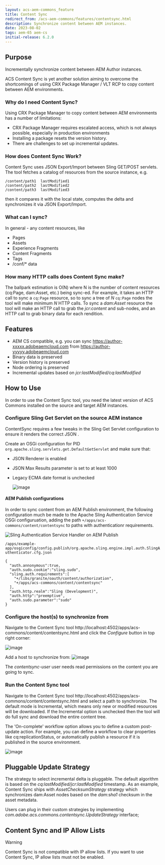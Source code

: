 ```yaml
---
layout: acs-aem-commons_feature
title: Content Sync
redirect_from: /acs-aem-commons/features/contentsync.html
description: Synchronize content between AEM instances.
date: 2023-08-02
tags: aem-65 aem-cs
initial-release: 6.2.0
---
```


## Purpose
Incrementally synchronize content between AEM Author instances.

ACS Content Sync is yet another solution aiming to overcome the shortcomings of using CRX Package Manager / VLT RCP 
to copy content between AEM environments.

### Why do I need Content Sync?
Using CRX Package Manager to copy content between AEM environments has a number of limitations:

- CRX Package Manager requires escalated access, which is not always possible, especially in production environments
- Installing a package resets the version history.  
- There are challenges to set up incremental updates.

### How does Content Sync Work?
Content Sync uses JSON Export/Import between Sling GET/POST servlets. The tool fetches a catalog of resources from the source instance, e.g.
```
/content/path1  lastModified1
/content/path2  lastModified2
/content/path3  lastModified3
```
then it compares it with the local state, computes the delta and synchronizes it via JSON Export/Import.

### What can I sync?
In general - any content resources, like

- Pages
- Assets
- Experience Fragments
- Content Fragments
- Tags
- /conf/* data

### How many HTTP calls does Content Sync make?
The ballpark estimation is O(N) where N is the number of content resources (cq:Page, dam:Asset, etc.) being sync-ed.
For example, it takes an HTTP call to sync a `cq:Page` resource, so to sync a tree of _N_ `cq:Page` nodes the tool will make minimum _N_ HTTP calls.
To sync a _dam:Asset_ resource the tool will make an HTTP call to grab the _jcr:content_ and sub-nodes, and an HTTP call  to grab binary data for each rendition. 

## Features
- AEM CS compatible, e.g. you can sync https://author-xxxxx.adobeaemcloud.com from https://author-yyyyy.adobeaemcloud.com
- Binary data is preserved
- Version history is preserved
- Node ordering is preserved
- Incremental updates based on _jcr:lastModified/cq:lastModified_

## How to Use

In order to use the Content Sync tool, you need the latest version of ACS Commons installed on the source and target AEM instances.

### Configure Sling Get Servlet on the source AEM instance
ContentSync requires a few tweaks in the Sling Get Servlet configuration to ensure it renders the correct JSON .

Create an OSGi configuration for PID `org.apache.sling.servlets.get.DefaultGetServlet` and make sure that:
- JSON Renderer is enabled
- JSON Max Results parameter is set to at least 1000
- Legacy ECMA date format is unchecked

  ![image](images/sling-get-servlet.png)

#### AEM Publish configurations

In order to sync content from an AEM Publish environment, the following configuration much be made to the Apache Sling Authentication Service OSGi configuruation, adding the path `+/apps/acs-commons/content/contentsync` to paths with authenticationr requirements.

![Sling Authentication Service Handler on AEM Publish](https://github.com/Adobe-Consulting-Services/adobe-consulting-services.github.io/assets/1451868/c3abd022-2c5f-40ef-bfbb-2e9df41ca704)

`/apps/example-app/osgiconfig/config.publish/org.apache.sling.engine.impl.auth.SlingAuthenticator.cfg.json`

```
{
  "auth.annonymous":true,
  "auth.sudo.cookie":"sling.sudo",
  "sling.auth.requirements":[
    "+/libs/granite/oauth/content/authorization",
    "+/apps/acs-commons/content/contentsync"
  ],
  "auth.http.realm":"Sling (Development)",
  "auth.http":"preemptive",
  "auth.sudo.parameter":"sudo"
}
```


### Configure the host(s) to synchronize from

Navigate to the Content Sync tool http://localhost:4502/apps/acs-commons/content/contentsync.html and click the _Configure_
button in top right corner:

![image](images/configure.png)

Add a host to synchronize from: 
![image](images/configure-host.png)

The _contentsync-user_ user needs read permissions on the content you are going to sync. 

### Run the Content Sync tool
Navigate to the Content Sync tool http://localhost:4502/apps/acs-commons/content/contentsync.html and select a path to synchronize.
The default mode is Incremental, which means only new or modified resources will be downloaded. If the Incremental option is unchecked
then the tool will do full sync and download the entire content tree.

The 'On-complete' workflow option allows you to define a custom post-update action. 
For example, you can define a workflow to clear properties like cq:replicationStatus, or automatically publish a resource
if it is published in the source environment.

![image](images/sync.png)

## Pluggable Update Strategy
The strategy to select incremental delta is pluggable.
The default algorithm is based on the _cq:lastModified/jcr:lastModified_ timestamp.
As an example, Content Sync ships with _AssetChecksumStrategy_ strategy which synchronizes dam:Asset nodes based 
on the _dam:sha1_ checksum in the asset metadata.

Users can plug in their custom strategies by implementing _com.adobe.acs.commons.contentsync.UpdateStrategy_ interface;

## Content Sync and IP Allow Lists

> [!WARNING]  
> Content Sync is not compatible with IP allow lists.
If you want to use Content Sync, IP allow lists must not be enabled.
